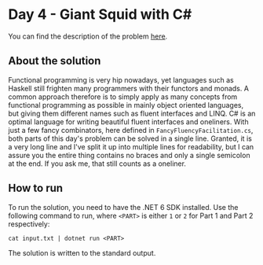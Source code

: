 # Day 4 - Giant Squid with C#
You can find the description of the problem [here][1].

## About the solution
Functional programming is very hip nowadays, yet languages such as Haskell still
frighten many programmers with their functors and monads. A common approach
therefore is to simply apply as many concepts from functional programming as
possible in mainly object oriented languages, but giving them different names
such as fluent interfaces and LINQ. C# is an optimal language for writing
beautiful fluent interfaces and oneliners. With just a few fancy combinators,
here defined in `FancyFluencyFacilitation.cs`, both parts of this day's problem
can be solved in a single line. Granted, it is a very long line and I've split
it up into multiple lines for readability, but I can assure you the entire thing
contains no braces and only a single semicolon at the end. If you ask me, that
still counts as a oneliner.

## How to run
To run the solution, you need to have the .NET 6 SDK installed. Use the
following command to run, where `<PART>` is either `1` or `2` for Part 1 and
Part 2 respectively:

    cat input.txt | dotnet run <PART>

The solution is written to the standard output.

[1]: <https://adventofcode.com/2021/day/4>
